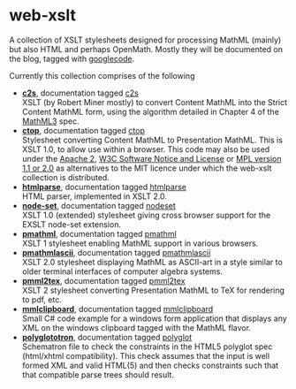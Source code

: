 web-xslt
========

A collection of XSLT stylesheets designed for processing MathML (mainly) but also HTML and perhaps OpenMath. Mostly they will be documented on the blog, tagged with [googlecode](http://dpcarlisle.blogspot.com/search/label/googlecode).

Currently this collection comprises of the following

*   **[c2s](http://code.google.com/p/web-xslt/source/browse/trunk/c2s)**, documentation tagged [c2s](http://dpcarlisle.blogspot.com/search/label/c2s)  
    XSLT (by Robert Miner mostly) to convert Content MathML into the Strict Content MathML form, using the algorithm detailed in Chapter 4 of the [MathML3](http://www.w3.org/TR/MathML3/) spec.  
*   **[ctop](http://code.google.com/p/web-xslt/source/browse/trunk/ctop)**, documentation tagged [ctop](http://dpcarlisle.blogspot.com/search/label/ctop)  
    Stylesheet converting Content MathML to Presentation MathML. This is XSLT 1.0, to allow use within a browser. This code may also be used under the [Apache 2](http://opensource.org/licenses/Apache-2.0), [W3C Software Notice and License](http://www.w3.org/Consortium/Legal/copyright-software-19980720) or [MPL version 1.1 or 2.0](http://www.mozilla.org/MPL/) as alternatives to the MIT licence under which the web-xslt collection is distributed.  
*   **[htmlparse](http://code.google.com/p/web-xslt/source/browse/trunk/htmlparse)**, documentation tagged [htmlparse](http://dpcarlisle.blogspot.com/search/label/htmlparse)  
    HTML parser, implemented in XSLT 2.0.  
*   **[node-set](http://code.google.com/p/web-xslt/source/browse/trunk/node-set)**, documentation tagged [nodeset](http://dpcarlisle.blogspot.com/search/label/nodeset)  
    XSLT 1.0 (extended) stylesheet giving cross browser support for the EXSLT node-set extension.  
*   **[pmathml](http://code.google.com/p/web-xslt/source/browse/trunk/pmathml)**, documentation tagged [pmathml](http://dpcarlisle.blogspot.com/search/label/pmathml)  
    XSLT 1 stylesheet enabling MathML support in various browsers.  
*   **[pmathmlascii](http://code.google.com/p/web-xslt/source/browse/trunk/pmathmlascii)**, documentation tagged [pmathmlascii](http://dpcarlisle.blogspot.com/search/label/pmathmlascii)  
    XSLT 2.0 stylesheet displaying MathML as ASCII-art in a style similar to older terminal interfaces of computer algebra systems.  
*   **[pmml2tex](http://code.google.com/p/web-xslt/source/browse/trunk/pmml2tex)**, documentation tagged [pmml2tex](http://dpcarlisle.blogspot.com/search/label/pml2tex)  
    XSLT 2 stylesheet converting Presentation MathML to TeX for rendering to pdf, etc.  
*   **[mmlclipboard](http://code.google.com/p/web-xslt/source/browse/trunk/mmlclipboard)**, documentation tagged [mmlclipboard](http://dpcarlisle.blogspot.com/search/label/mmlclipboard)  
    Small C# code example for a windows form application that displays any XML on the windows clipboard tagged with the MathML flavor.  
*   **[polyglototron](http://code.google.com/p/web-xslt/source/browse/trunk/polyglototron)**, documentation tagged [polyglot](http://dpcarlisle.blogspot.com/search/label/polyglot)  
    Schematron file to check the constraints in the HTML5 polyglot spec (html/xhtml compatibility). This check assumes that the input is well formed XML and valid HTML(5) and then checks constraints such that that compatible parse trees should result.

